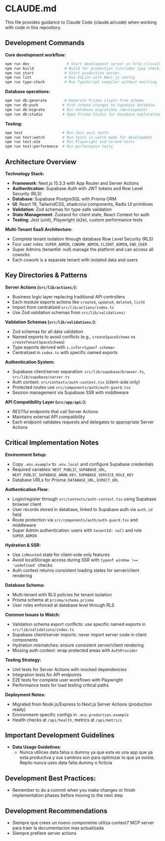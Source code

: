 # CLAUDE.md

This file provides guidance to Claude Code (claude.ai/code) when working with code in this repository.

## Development Commands

**Core development workflow:**
```bash
npm run dev                 # Start development server on http://localhost:3000
npm run build              # Build for production (includes type checking)
npm run start              # Start production server
npm run lint               # Run ESLint with Next.js config
npm run type-check         # Run TypeScript compiler without emitting
```

**Database operations:**
```bash
npm run db:generate        # Generate Prisma client from schema
npm run db:push           # Push schema changes to Supabase database
npm run db:migrate        # Run database migrations (development)
npm run db:studio         # Open Prisma Studio for database exploration
```

**Testing:**
```bash
npm test                  # Run Jest unit tests
npm run test:watch        # Run tests in watch mode for development
npm run test:e2e          # Run Playwright end-to-end tests
npm run test:performance  # Run performance tests
```

## Architecture Overview

**Technology Stack:**
- **Framework**: Next.js 15.3.3 with App Router and Server Actions
- **Authentication**: Supabase Auth with JWT tokens and Row Level Security (RLS)
- **Database**: Supabase PostgreSQL with Prisma ORM
- **UI**: React 19, TailwindCSS, shadcn/ui components, Radix UI primitives
- **Validation**: Zod schemas for type-safe validation
- **State Management**: Zustand for client state, React Context for auth
- **Testing**: Jest (unit), Playwright (e2e), custom performance tests

**Multi-Tenant SaaS Architecture:**
- Complete tenant isolation through database Row Level Security (RLS)
- Four user roles: `SUPER_ADMIN`, `COWORK_ADMIN`, `CLIENT_ADMIN`, `END_USER`
- Super Admins (tenantId: null) manage the platform and can access all coworks
- Each cowork is a separate tenant with isolated data and users

## Key Directories & Patterns

**Server Actions (`src/lib/actions/`):**
- Business logic layer replacing traditional API controllers
- Each module exports actions like `createX`, `updateX`, `deleteX`, `listX`
- Import from centralized `src/lib/actions/index.ts`
- Use Zod validation schemas from `src/lib/validations/`

**Validation Schemas (`src/lib/validations/`):**
- Zod schemas for all data validation
- Named exports to avoid conflicts (e.g., `createSpaceSchema` vs `createTenantSpaceSchema`)
- Type exports derived with `z.infer<typeof schema>`
- Centralized in `index.ts` with specific named exports

**Authentication System:**
- Supabase client/server separation: `src/lib/supabase/browser.ts`, `src/lib/supabase/server.ts`
- Auth context: `src/contexts/auth-context.tsx` (client-side only)
- Protected routes use `src/components/auth/auth-guard.tsx`
- Session management via Supabase SSR with middleware

**API Compatibility Layer (`src/app/api/`):**
- RESTful endpoints that call Server Actions
- Maintains external API compatibility
- Each endpoint validates requests and delegates to appropriate Server Actions

## Critical Implementation Notes

**Environment Setup:**
- Copy `.env.example` to `.env.local` and configure Supabase credentials
- Required variables: `NEXT_PUBLIC_SUPABASE_URL`, `NEXT_PUBLIC_SUPABASE_ANON_KEY`, `SUPABASE_SERVICE_ROLE_KEY`
- Database URLs for Prisma: `DATABASE_URL`, `DIRECT_URL`

**Authentication Flow:**
- Login/register through `src/contexts/auth-context.tsx` using Supabase browser client
- User records stored in database, linked to Supabase auth via `auth_id` field
- Route protection via `src/components/auth/auth-guard.tsx` and middleware
- Super Admin authentication: users with `tenantId: null` and role `SUPER_ADMIN`

**Hydration & SSR:**
- Use `isMounted` state for client-side only features
- Avoid localStorage access during SSR with `typeof window !== 'undefined'` checks
- Auth context returns consistent loading states for server/client rendering

**Database Schema:**
- Multi-tenant with RLS policies for tenant isolation
- Prisma schema at `prisma/schema.prisma`
- User roles enforced at database level through RLS

**Common Issues to Watch:**
- Validation schema export conflicts: use specific named exports in `src/lib/validations/index.ts`
- Supabase client/server imports: never import server code in client components
- Hydration mismatches: ensure consistent server/client rendering
- Missing auth context: wrap protected areas with `AuthProvider`

**Testing Strategy:**
- Unit tests for Server Actions with mocked dependencies
- Integration tests for API endpoints
- E2E tests for complete user workflows with Playwright
- Performance tests for load testing critical paths

**Deployment Notes:**
- Migrated from Node.js/Express to Next.js Server Actions (production ready)
- Environment-specific configs in `.env.production.example`
- Health checks at `/api/health`, metrics at `/api/metrics`

## Important Development Guidelines

- **Data Usage Guidelines**:
  - Nunca utilices data falsa o dummy ya que esta es una app que ya esta productiva y sus cambios son para optimizar lo que ya existe. Repito nunca uses data falta dummy o ficticia

## Development Best Practices:

- Remember to do a commit when you make changes or finish implementation phases before moving to the next step

## Development Recommendations

- Siempre que crees un nuevo componente utiliza context7 MCP server para traer la documentacion mas actualizada
- Siempre prefiere server actions